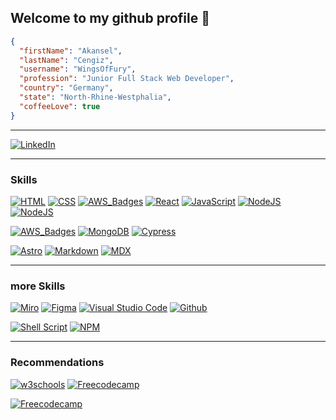 ## Welcome to my github profile 🚀 


```JSON
{
  "firstName": "Akansel",
  "lastName": "Cengiz",
  "username": "WingsOfFury",
  "profession": "Junior Full Stack Web Developer",
  "country": "Germany",
  "state": "North-Rhine-Westphalia",
  "coffeeLove": true
}
```


---
  
<a href="https://www.linkedin.com/in/akansel-cengiz-455159204" rel="nofollow"><img src="https://img.shields.io/badge/LinkedIn-0077B5?style=for-the-badge&logo=linkedin&logoColor=white" alt="LinkedIn" data-canonical-src="https://img.shields.io/badge/LinkedIn-0077B5?style=for-the-badge&logo=linkedin&logoColor=white" style="max-width: 100%;"></a>


---


### Skills

<a href="https://www.w3schools.com/html/default.asp" rel="nofollow"><img src="https://img.shields.io/badge/HTML5-E34F26?style=for-the-badge&logo=html5&logoColor=white" alt="HTML" data-canonical-src="https://img.shields.io/badge/HTML5-E34F26?style=for-the-badge&logo=html5&logoColor=white" style="max-width: 100%;"></a> <a href="https://www.w3schools.com/css/default.asp" rel="nofollow"><img src="https://img.shields.io/badge/CSS3-1572B6?style=for-the-badge&logo=css3&logoColor=white" alt="CSS" data-canonical-src="	https://img.shields.io/badge/CSS3-1572B6?style=for-the-badge&logo=css3&logoColor=white" style="max-width: 100%;"></a>  <a href="https://tailwindcss.com/" rel="nofollow"><img src="https://img.shields.io/badge/Tailwind_CSS-38B2AC?style=for-the-badge&logo=tailwind-css&logoColor=white" alt="AWS_Badges" data-canonical-src="https://img.shields.io/badge/Tailwind_CSS-38B2AC?style=for-the-badge&logo=tailwind-css&logoColor=white" style="max-width: 100%;"></a> <a href="https://react.dev/" rel="nofollow"><img src="https://img.shields.io/badge/React-20232A?style=for-the-badge&logo=react&logoColor=61DAFB" alt="React" data-canonical-src="https://img.shields.io/badge/React-20232A?style=for-the-badge&logo=react&logoColor=61DAFB" style="max-width: 100%;"></a> <a href="https://www.w3schools.com/js/default.asp" rel="nofollow"><img src="https://img.shields.io/badge/JavaScript-323330?style=for-the-badge&logo=javascript&logoColor=F7DF1E" alt="JavaScript" data-canonical-src="hhttps://img.shields.io/badge/JavaScript-323330?style=for-the-badge&logo=javascript&logoColor=F7DF1E" style="max-width: 100%;"></a> <a href="https://nodejs.org/en" rel="nofollow"><img src="https://img.shields.io/badge/Node%20js-339933?style=for-the-badge&logo=nodedotjs&logoColor=white" alt="NodeJS" data-canonical-src="https://img.shields.io/badge/Node%20js-339933?style=for-the-badge&logo=nodedotjs&logoColor=white" style="max-width: 100%;"></a> <a href="https://expressjs.com/de/" rel="nofollow"><img src="https://img.shields.io/badge/Express%20js-000000?style=for-the-badge&logo=express&logoColor=white" alt="NodeJS" data-canonical-src="https://img.shields.io/badge/Express%20js-000000?style=for-the-badge&logo=express&logoColor=white" style="max-width: 100%;"></a>

<a href="https://www.credly.com/users/akansel-cengiz/badges" rel="nofollow"><img src="https://img.shields.io/badge/Amazon_AWS-FF9900?style=for-the-badge&logo=amazonaws&logoColor=white" alt="AWS_Badges" data-canonical-src="https://img.shields.io/badge/Amazon_AWS-FF9900?style=for-the-badge&logo=amazonaws&logoColor=white" style="max-width: 100%;"></a> <a href="https://www.mongodb.com/de-de" rel="nofollow"><img src="https://img.shields.io/badge/MongoDB-4EA94B?style=for-the-badge&logo=mongodb&logoColor=white" alt="MongoDB" data-canonical-src="https://img.shields.io/badge/MongoDB-4EA94B?style=for-the-badge&logo=mongodb&logoColor=white" style="max-width: 100%;"></a> <a href="https://www.cypress.io/" rel="nofollow"><img src="https://img.shields.io/badge/Cypress-17202C?style=for-the-badge&logo=cypress&logoColor=white" alt="Cypress" data-canonical-src="https://img.shields.io/badge/Cypress-17202C?style=for-the-badge&logo=cypress&logoColor=white" style="max-width: 100%;"></a>


<a href="https://astro.build/" rel="nofollow"><img src="https://img.shields.io/badge/Astro-0C1222?style=for-the-badge&logo=astro&logoColor=FDFDFE" alt="Astro" data-canonical-src="https://img.shields.io/badge/Astro-0C1222?style=for-the-badge&logo=astro&logoColor=FDFDFE" style="max-width: 100%;"></a> <a href="https://markdown.de/" rel="nofollow"><img src="https://img.shields.io/badge/Markdown-000000?style=for-the-badge&logo=markdown&logoColor=white" alt="Markdown" data-canonical-src="https://img.shields.io/badge/Markdown-000000?style=for-the-badge&logo=markdown&logoColor=white" style="max-width: 100%;"></a>  <a href="https://mdxjs.com/" rel="nofollow"><img src="https://img.shields.io/badge/MDX-1B1F24?style=for-the-badge&logo=mdx&logoColor=white" alt="MDX" data-canonical-src="https://img.shields.io/badge/MDX-1B1F24?style=for-the-badge&logo=mdx&logoColor=white" style="max-width: 100%;"></a> 

---

### more Skills

<a href="https://miro.com/de/" rel="nofollow"><img src="https://img.shields.io/badge/Miro-F7C922?style=for-the-badge&logo=Miro&logoColor=050036" alt="Miro" data-canonical-src="https://img.shields.io/badge/Miro-F7C922?style=for-the-badge&logo=Miro&logoColor=050036" style="max-width: 100%;"></a> <a href="https://www.figma.com/de-de/" rel="nofollow"><img src="https://img.shields.io/badge/Figma-F24E1E?style=for-the-badge&logo=figma&logoColor=white" alt="Figma" data-canonical-src="https://img.shields.io/badge/Figma-F24E1E?style=for-the-badge&logo=figma&logoColor=white" style="max-width: 100%;"></a>  <a href="https://code.visualstudio.com/" rel="nofollow"><img src="https://img.shields.io/badge/Visual_Studio_Code-0078D4?style=for-the-badge&logo=visual%20studio%20code&logoColor=white" alt="Visual Studio Code" data-canonical-src="https://img.shields.io/badge/Visual_Studio_Code-0078D4?style=for-the-badge&logo=visual%20studio%20code&logoColor=white" style="max-width: 100%;"></a>  <a href="https://github.com/" rel="nofollow"><img src="https://img.shields.io/badge/GitHub-100000?style=for-the-badge&logo=github&logoColor=white" alt="Github" data-canonical-src="https://img.shields.io/badge/GitHub-100000?style=for-the-badge&logo=github&logoColor=white" style="max-width: 100%;"></a> 

<a href="https://blog.kandji.io/guide-for-apple-it-introduction-to-mac-scripting" rel="nofollow"><img src="https://img.shields.io/badge/Shell_Script-121011?style=for-the-badge&logo=gnu-bash&logoColor=white" alt="Shell Script" data-canonical-src="https://img.shields.io/badge/Shell_Script-121011?style=for-the-badge&logo=gnu-bash&logoColor=white" style="max-width: 100%;"></a> <a href="https://www.npmjs.com/" rel="nofollow"><img src="https://img.shields.io/badge/npm-CB3837?style=for-the-badge&logo=npm&logoColor=white" alt="NPM" data-canonical-src="https://img.shields.io/badge/npm-CB3837?style=for-the-badge&logo=npm&logoColor=white" style="max-width: 100%;"></a>





---

###  Recommendations


<a href="https://www.w3schools.com/" rel="nofollow"><img src="https://img.shields.io/badge/W3Schools-04AA6D?style=for-the-badge&logo=W3Schools&logoColor=white" alt="w3schools" data-canonical-src="https://img.shields.io/badge/W3Schools-04AA6D?style=for-the-badge&logo=W3Schools&logoColor=white" style="max-width: 100%;"></a> <a href="https://www.freecodecamp.org/" rel="nofollow"><img src="https://img.shields.io/badge/freecodecamp-27273D?style=for-the-badge&logo=freecodecamp&logoColor=white" alt="Freecodecamp" data-canonical-src="https://img.shields.io/badge/freecodecamp-27273D?style=for-the-badge&logo=freecodecamp&logoColor=white" style="max-width: 100%;"></a> 

<a href="https://www.freecodecamp.org/" rel="nofollow"><img src="https://img.shields.io/badge/freecodecamp-27273D?style=for-the-badge&logo=freecodecamp&logoColor=white" alt="Freecodecamp" data-canonical-src="https://img.shields.io/badge/freecodecamp-27273D?style=for-the-badge&logo=freecodecamp&logoColor=white" style="max-width: 100%;"></a> 





